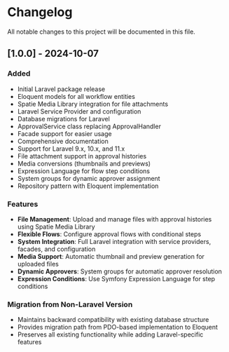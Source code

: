 # Changelog

All notable changes to this project will be documented in this file.

## [1.0.0] - 2024-10-07

### Added
- Initial Laravel package release
- Eloquent models for all workflow entities
- Spatie Media Library integration for file attachments
- Laravel Service Provider and configuration
- Database migrations for Laravel
- ApprovalService class replacing ApprovalHandler
- Facade support for easier usage
- Comprehensive documentation
- Support for Laravel 9.x, 10.x, and 11.x
- File attachment support in approval histories
- Media conversions (thumbnails and previews)
- Expression Language for flow step conditions
- System groups for dynamic approver assignment
- Repository pattern with Eloquent implementation

### Features
- **File Management**: Upload and manage files with approval histories using Spatie Media Library
- **Flexible Flows**: Configure approval flows with conditional steps
- **System Integration**: Full Laravel integration with service providers, facades, and configuration
- **Media Support**: Automatic thumbnail and preview generation for uploaded files
- **Dynamic Approvers**: System groups for automatic approver resolution
- **Expression Conditions**: Use Symfony Expression Language for step conditions

### Migration from Non-Laravel Version
- Maintains backward compatibility with existing database structure
- Provides migration path from PDO-based implementation to Eloquent
- Preserves all existing functionality while adding Laravel-specific features
